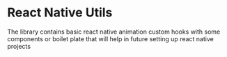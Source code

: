 # React Native Utils
The library contains basic react native animation custom hooks with some components or boilet plate that will help in future setting up react native projects
